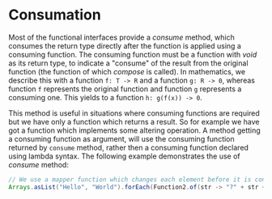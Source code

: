 # Consumation

Most of the functional interfaces provide a *consume* method, which consumes the return type directly after the function is applied using a consuming function. The consuming function must be a function with *void* as its return type, to indicate a "consume" of the result from the original function (the function of which *compose* is called). In mathematics, we describe this with a function `f: T -> R` and a function `g: R -> 0`, whereas function `f` represents the original function and function `g` represents a consuming one. This yields to a function `h: g(f(x)) -> 0`.

This method is useful in situations where consuming functions are required but we have only a function which returns a result. So for example we have got a function which implements some altering operation. A method getting a consuming function as argument, will use the consuming function returned by `consume` method, rather then a consuming function declared using lambda syntax. The following example demonstrates the use of *consume* method:

```java
// We use a mapper function which changes each element before it is consumed by printing it to the console
Arrays.asList("Hello", "World").forEach(Function2.of(str -> "?" + str + "!").consume(System.out::println));
```
